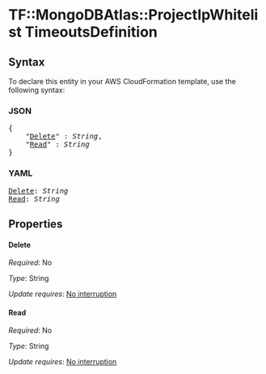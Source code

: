 # TF::MongoDBAtlas::ProjectIpWhitelist TimeoutsDefinition

## Syntax

To declare this entity in your AWS CloudFormation template, use the following syntax:

### JSON

<pre>
{
    "<a href="#delete" title="Delete">Delete</a>" : <i>String</i>,
    "<a href="#read" title="Read">Read</a>" : <i>String</i>
}
</pre>

### YAML

<pre>
<a href="#delete" title="Delete">Delete</a>: <i>String</i>
<a href="#read" title="Read">Read</a>: <i>String</i>
</pre>

## Properties

#### Delete

_Required_: No

_Type_: String

_Update requires_: [No interruption](https://docs.aws.amazon.com/AWSCloudFormation/latest/UserGuide/using-cfn-updating-stacks-update-behaviors.html#update-no-interrupt)

#### Read

_Required_: No

_Type_: String

_Update requires_: [No interruption](https://docs.aws.amazon.com/AWSCloudFormation/latest/UserGuide/using-cfn-updating-stacks-update-behaviors.html#update-no-interrupt)

